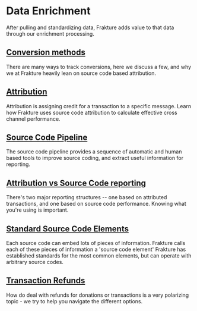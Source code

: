 # Data Enrichment
After pulling and standardizing data, Frakture adds value to that data through our enrichment processing.

## [Conversion methods](enrichment/attribution/conversions "Conversion overview")
There are many ways to track conversions, here we discuss a few, and why we at Frakture heavily lean on source code based attribution.

## [Attribution](enrichment/attribution/ "Attribution")
Attribution is assigning credit for a transaction to a specific message.  Learn how Frakture uses source code attribution to calculate effective cross channel performance.

## [Source Code Pipeline](enrichment/pipeline "Source Code Pipeline")
The source code pipeline provides a sequence of automatic and human based tools to improve source coding, and extract useful information for reporting.

## [Attribution vs Source Code reporting](enrichment/attribution/reporting_split "Attribution vs Source Code")
There's two major reporting structures -- one based on attributed transactions, and one based on source code performance.  Knowing what you're using is important.

## [Standard Source Code Elements](enrichment/source_code_elements "Source Code ")
Each source code can embed lots of pieces of information.  Frakture calls each of these pieces of information a 'source code element' Frakture has established standards for the most common elements, but can operate with arbitrary source codes.

## [Transaction Refunds](enrichment/refunds "Refunds")
How do deal with refunds for donations or transactions is a very polarizing topic - we try to help you navigate the different options.
